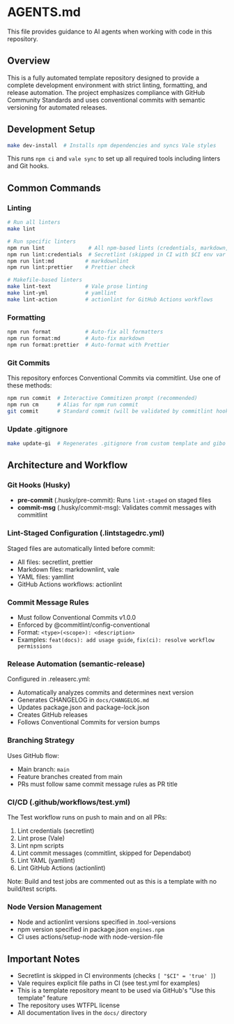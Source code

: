 # AGENTS.md

This file provides guidance to AI agents when working with code in this repository.

## Overview

This is a fully automated template repository designed to provide a complete development environment with strict linting, formatting, and release automation. The project emphasizes compliance with GitHub Community Standards and uses conventional commits with semantic versioning for automated releases.

## Development Setup

```sh
make dev-install  # Installs npm dependencies and syncs Vale styles
```

This runs `npm ci` and `vale sync` to set up all required tools including linters and Git hooks.

## Common Commands

### Linting

```sh
# Run all linters
make lint

# Run specific linters
npm run lint              # All npm-based lints (credentials, markdown, prettier)
npm run lint:credentials  # Secretlint (skipped in CI with $CI env var check)
npm run lint:md          # markdownlint
npm run lint:prettier    # Prettier check

# Makefile-based linters
make lint-text           # Vale prose linting
make lint-yml            # yamllint
make lint-action         # actionlint for GitHub Actions workflows
```

### Formatting

```sh
npm run format           # Auto-fix all formatters
npm run format:md        # Auto-fix markdown
npm run format:prettier  # Auto-format with Prettier
```

### Git Commits

This repository enforces Conventional Commits via commitlint. Use one of these methods:

```sh
npm run commit  # Interactive Commitizen prompt (recommended)
npm run cm      # Alias for npm run commit
git commit      # Standard commit (will be validated by commitlint hook)
```

### Update .gitignore

```sh
make update-gi  # Regenerates .gitignore from custom template and gibo
```

## Architecture and Workflow

### Git Hooks (Husky)

- **pre-commit** (.husky/pre-commit): Runs `lint-staged` on staged files
- **commit-msg** (.husky/commit-msg): Validates commit messages with commitlint

### Lint-Staged Configuration (.lintstagedrc.yml)

Staged files are automatically linted before commit:

- All files: secretlint, prettier
- Markdown files: markdownlint, vale
- YAML files: yamllint
- GitHub Actions workflows: actionlint

### Commit Message Rules

- Must follow Conventional Commits v1.0.0
- Enforced by @commitlint/config-conventional
- Format: `<type>(<scope>): <description>`
- Examples: `feat(docs): add usage guide`, `fix(ci): resolve workflow permissions`

### Release Automation (semantic-release)

Configured in .releaserc.yml:

- Automatically analyzes commits and determines next version
- Generates CHANGELOG in `docs/CHANGELOG.md`
- Updates package.json and package-lock.json
- Creates GitHub releases
- Follows Conventional Commits for version bumps

### Branching Strategy

Uses GitHub flow:

- Main branch: `main`
- Feature branches created from main
- PRs must follow same commit message rules as PR title

### CI/CD (.github/workflows/test.yml)

The Test workflow runs on push to main and on all PRs:

1. Lint credentials (secretlint)
2. Lint prose (Vale)
3. Lint npm scripts
4. Lint commit messages (commitlint, skipped for Dependabot)
5. Lint YAML (yamllint)
6. Lint GitHub Actions (actionlint)

Note: Build and test jobs are commented out as this is a template with no build/test scripts.

### Node Version Management

- Node and actionlint versions specified in .tool-versions
- npm version specified in package.json `engines.npm`
- CI uses actions/setup-node with node-version-file

## Important Notes

- Secretlint is skipped in CI environments (checks `[ "$CI" = 'true' ]`)
- Vale requires explicit file paths in CI (see test.yml for examples)
- This is a template repository meant to be used via GitHub's "Use this template" feature
- The repository uses WTFPL license
- All documentation lives in the `docs/` directory
